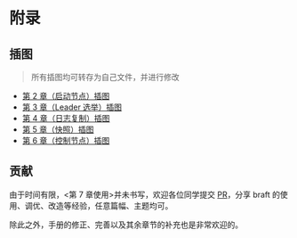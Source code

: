 附录
===

插图
---
> 所有插图均可转存为自己文件，并进行修改
* [第 2 章（启动节点）插图](https://www.processon.com/view/link/66516c4458a2f04e36809d9f)
* [第 3 章（Leader 选举）插图](https://www.processon.com/view/link/66516dffccd08773bc695caa)
* [第 4 章（日志复制）插图](https://www.processon.com/view/link/6651a0121c7a086ae00a6570?cid=66487db0cfe67e27899ac314)
* [第 5 章（快照）插图](https://www.processon.com/view/link/6651a052659699314dddecc3?cid=6646bf5f42522905d00dd9c0)
* [第 6 章（控制节点）插图](https://www.processon.com/view/link/6651a0a70093d90a515ccc96?cid=6646bf5f42522905d00dd9b9)

贡献
---

由于时间有限，<第 7 章使用>并未书写，欢迎各位同学提交 [PR][pull-request]，分享 braft 的使用、调优、改造等经验，任意篇幅、主题均可。

除此之外，手册的修正、完善以及其余章节的补充也是非常欢迎的。

[pull-request]: https://github.com/Wine93/learn-raft/pulls